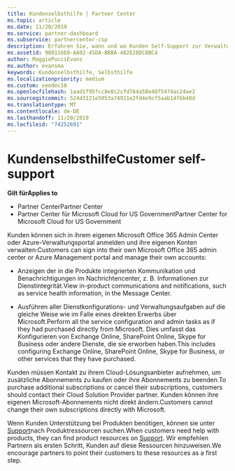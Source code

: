 ```yaml
---
title: Kundenselbsthilfe | Partner Center
ms.topic: article
ms.date: 11/20/2019
ms.service: partner-dashboard
ms.subservice: partnercenter-csp
description: Erfahren Sie, wann und wo Kunden Self-Support zur Verwaltung Ihrer eigenen Konten und wann Sie sich an Ihren Cloud Solution Provider-Partner wenden können.
ms.assetid: 980116E0-AA02-45DA-BBBA-482E28DC8BC4
author: MaggiePucciEvans
ms.author: evansma
keywords: Kundenselbsthilfe, Selbsthilfe
ms.localizationpriority: medium
ms.custom: seodec18
ms.openlocfilehash: 1aad1f95fcc8e0c2cfd764a58e48f5474ac24ae2
ms.sourcegitcommit: 524d3121e5053a74911e2fd4e9cf5aab14f6b48d
ms.translationtype: MT
ms.contentlocale: de-DE
ms.lasthandoff: 11/20/2019
ms.locfileid: "74252691"
---
```

# <a name="customer-self-support"></a><span data-ttu-id="d5dee-104">Kundenselbsthilfe</span><span class="sxs-lookup"><span data-stu-id="d5dee-104">Customer self-support</span></span>

<span data-ttu-id="d5dee-105">**Gilt für**</span><span class="sxs-lookup"><span data-stu-id="d5dee-105">**Applies to**</span></span>

-  <span data-ttu-id="d5dee-106">Partner Center</span><span class="sxs-lookup"><span data-stu-id="d5dee-106">Partner Center</span></span>
-  <span data-ttu-id="d5dee-107">Partner Center für Microsoft Cloud for US Government</span><span class="sxs-lookup"><span data-stu-id="d5dee-107">Partner Center for Microsoft Cloud for US Government</span></span>


<span data-ttu-id="d5dee-108">Kunden können sich in ihrem eigenen Microsoft Office 365 Admin Center oder Azure-Verwaltungsportal anmelden und ihre eigenen Konten verwalten:</span><span class="sxs-lookup"><span data-stu-id="d5dee-108">Customers can sign into their own Microsoft Office 365 admin center or Azure Management portal and manage their own accounts:</span></span>

-   <span data-ttu-id="d5dee-109">Anzeigen der in die Produkte integrierten Kommunikation und Benachrichtigungen im Nachrichtencenter, z. B. Informationen zur Dienstintegrität.</span><span class="sxs-lookup"><span data-stu-id="d5dee-109">View in-product communications and notifications, such as service health information, in the Message Center.</span></span>

-   <span data-ttu-id="d5dee-110">Ausführen aller Dienstkonfigurations- und Verwaltungsaufgaben auf die gleiche Weise wie im Falle eines direkten Erwerbs über Microsoft.</span><span class="sxs-lookup"><span data-stu-id="d5dee-110">Perform all the service configuration and admin tasks as if they had purchased directly from Microsoft.</span></span> <span data-ttu-id="d5dee-111">Dies umfasst das Konfigurieren von Exchange Online, SharePoint Online, Skype for Business oder andere Dienste, die sie erworben haben.</span><span class="sxs-lookup"><span data-stu-id="d5dee-111">This includes configuring Exchange Online, SharePoint Online, Skype for Business, or other services that they have purchased.</span></span>

<span data-ttu-id="d5dee-112">Kunden müssen Kontakt zu ihrem Cloud-Lösungsanbieter aufnehmen, um zusätzliche Abonnements zu kaufen oder ihre Abonnements zu beenden.</span><span class="sxs-lookup"><span data-stu-id="d5dee-112">To purchase additional subscriptions or cancel their subscriptions, customers should contact their Cloud Solution Provider partner.</span></span> <span data-ttu-id="d5dee-113">Kunden können ihre eigenen Microsoft-Abonnements nicht direkt ändern.</span><span class="sxs-lookup"><span data-stu-id="d5dee-113">Customers cannot change their own subscriptions directly with Microsoft.</span></span>

<span data-ttu-id="d5dee-114">Wenn Kunden Unterstützung bei Produkten benötigen, können sie unter [Support](https://partnercenter.microsoft.com/partner/support)nach Produktressourcen suchen.</span><span class="sxs-lookup"><span data-stu-id="d5dee-114">When customers need help with products, they can find product resources on [Support](https://partnercenter.microsoft.com/partner/support).</span></span> <span data-ttu-id="d5dee-115">Wir empfehlen Partnern als ersten Schritt, Kunden auf diese Ressourcen hinzuweisen.</span><span class="sxs-lookup"><span data-stu-id="d5dee-115">We encourage partners to point their customers to these resources as a first step.</span></span>

 

 



